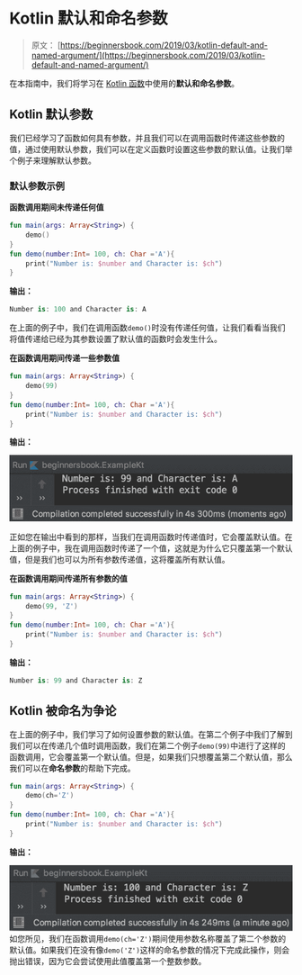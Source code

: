 # Kotlin 默认和命名参数

> 原文： [https://beginnersbook.com/2019/03/kotlin-default-and-named-argument/](https://beginnersbook.com/2019/03/kotlin-default-and-named-argument/)

在本指南中，我们将学习在 [Kotlin 函数](https://beginnersbook.com/2019/02/kotlin-function/)中使用的**默认和命名参数**。

## Kotlin 默认参数

我们已经学习了函数如何具有参数，并且我们可以在调用函数时传递这些参数的值，通过使用默认参数，我们可以在定义函数时设置这些参数的默认值。让我们举个例子来理解默认参数。

### 默认参数示例

**函数调用期间未传递任何值**

```kotlin
fun main(args: Array<String>) {
    demo()
}
fun demo(number:Int= 100, ch: Char ='A'){
    print("Number is: $number and Character is: $ch")
}
```

**输出：**

```kotlin
Number is: 100 and Character is: A
```

在上面的例子中，我们在调用函数`demo()`时没有传递任何值，让我们看看当我们将值传递给已经为其参数设置了默认值的函数时会发生什么。

**在函数调用期间传递一些参数值**

```kotlin
fun main(args: Array<String>) {
    demo(99)
}
fun demo(number:Int= 100, ch: Char ='A'){
    print("Number is: $number and Character is: $ch")
}
```

**输出：**

![Kotlin default arguments](img/3417b15c3db9af00c89a0f575dd570c6.jpg)

正如您在输出中看到的那样，当我们在调用函数时传递值时，它会覆盖默认值。在上面的例子中，我在调用函数时传递了一个值，这就是为什么它只覆盖第一个默认值，但是我们也可以为所有参数传递值，这将覆盖所有默认值。

**在函数调用期间传递所有参数的值**

```kotlin
fun main(args: Array<String>) {
    demo(99, 'Z')
}
fun demo(number:Int= 100, ch: Char ='A'){
    print("Number is: $number and Character is: $ch")
}
```

**输出：**

```kotlin
Number is: 99 and Character is: Z
```

## Kotlin 被命名为争论

在上面的例子中，我们学习了如何设置参数的默认值。在第二个例子中我们了解到我们可以在传递几个值时调用函数，我们在第二个例子`demo(99)`中进行了这样的函数调用，它会覆盖第一个默认值。但是，如果我们只想覆盖第二个默认值，那么我们可以在**命名参数**的帮助下完成。

```kotlin
fun main(args: Array<String>) {
    demo(ch='Z')
}
fun demo(number:Int= 100, ch: Char ='A'){
    print("Number is: $number and Character is: $ch")
}
```

**输出：**

![Kotlin named arguments](img/c790097fbcc593496c60a3f490986e69.jpg)
如您所见，我们在函数调用`demo(ch='Z')`期间使用参数名称覆盖了第二个参数的默认值。如果我们在没有像`demo('Z')`这样的命名参数的情况下完成此操作，则会抛出错误，因为它会尝试使用此值覆盖第一个整数参数。